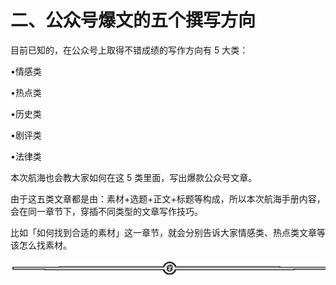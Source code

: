 # 二、公众号爆文的五个撰写方向

目前已知的，在公众号上取得不错成绩的写作方向有 5 大类：

•情感类

•热点类

•历史类

•剧评类

•法律类

本次航海也会教大家如何在这 5 类里面，写出爆款公众号文章。

由于这五类文章都是由：素材+选题+正文+标题等构成，所以本次航海手册内容，会在同一章节下，穿插不同类型的文章写作技巧。

比如「如何找到合适的素材」这一章节，就会分别告诉大家情感类、热点类文章等该怎么找素材。

![](img/8b0e87a2ce7d8ff1721b0a38153bb153.png)